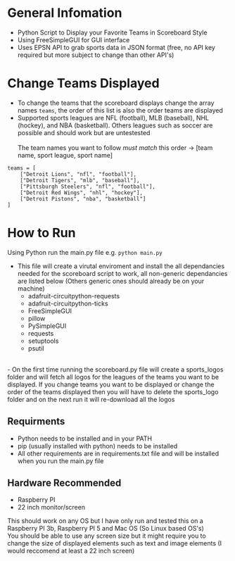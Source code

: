 # General Infomation
- Python Script to Display your Favorite Teams in Scoreboard Style <br />
- Using FreeSimpleGUI for GUI interface <br />
- Uses EPSN API to grab sports data in JSON format (free, no API key required but more subject to change than other API's) <br />

# Change Teams Displayed
- To change the teams that the scoreboard displays change the array names ```teams```, the order of this list is also the order teams are displayed <br />
- Supported sports leagues are NFL (football), MLB (baseball), NHL (hockey), and NBA (basketball). Others leagues such as soccer are possible and should work but are untestested <br /><br />
The team names you want to follow *must match* this order -> [team name, sport league, sport name] <br />
```
teams = [
    ["Detroit Lions", "nfl", "football"],
    ["Detroit Tigers", "mlb", "baseball"],
    ["Pittsburgh Steelers", "nfl", "football"],
    ["Detroit Red Wings", "nhl", "hockey"],
    ["Detroit Pistons", "nba", "basketball"]
]
```
# How to Run
Using Python run the main.py file e.g. ```python main.py```
- This file will create a virutal enviroment and install the all dependancies needed for the scoreboard script to work, all non-generic dependancies are listed below (Others generic ones should already be on your machine)
  - adafruit-circuitpython-requests <br />
  - adafruit-circuitpython-ticks <br />
  - FreeSimpleGUI <br />
  - pillow <br />
  - PySimpleGUI <br />
  - requests <br />
  - setuptools <br />
  - psutil <br />
<br />
- On the first time running the scoreboard.py file will create a sports_logos folder and will fetch all logos for the leagues of the teams you want to be displayed. If you change teams you want to be displayed or change the order of the teams displayed then you will have to delete the sports_logo folder and on the next run it will re-download all the logos <br />

## Requirments
- Python needs to be installed and in your PATH <br />
- pip (usually installed with python) needs to be installed <br />
- All other requirements are in requirements.txt file and will be installed when you run the main.py file <br />

## Hardware Recommended
- Raspberry PI <br />
- 22 inch monitor/screen <br />
  
This should work on any OS but I have only run and tested this on a Raspberry PI 3b, Raspberry PI 5 and Mac OS (So Linux based OS's) <br />
You should be able to use any screen size but it might require you to change the size of displayed elements such as text and image elements (I would reccomend at least a 22 inch screen)<br />

